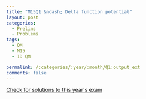 ```yaml
---
title: "M15Q1 &ndash; Delta function potential"
layout: post
categories:
  - Prelims
  - Problems
tags:
  - QM
  - M15
  - 1D QM

permalink: /:categories/:year/:month/Q1:output_ext
comments: false
---
```

<object data="2015M1Q.pdf" type="application/pdf" width="100%" height="500"></object>
<div class="message"><a href='https://princetonprelim.com/prelim/35/'>Check for solutions to this year's exam</a></div>